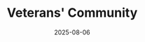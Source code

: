 ---
title: Veterans' Community
description: A collection of resources for returning players and the foremost gathering place for older players to reminisce about the game's earlier days.
image: "@assets/backgrounds/vets_background.png"
date: 2025-08-06
location: https://wynnvets.org
imageAlt: The wynncraft veterans logo
category:
  - Legacy
  - Information
---